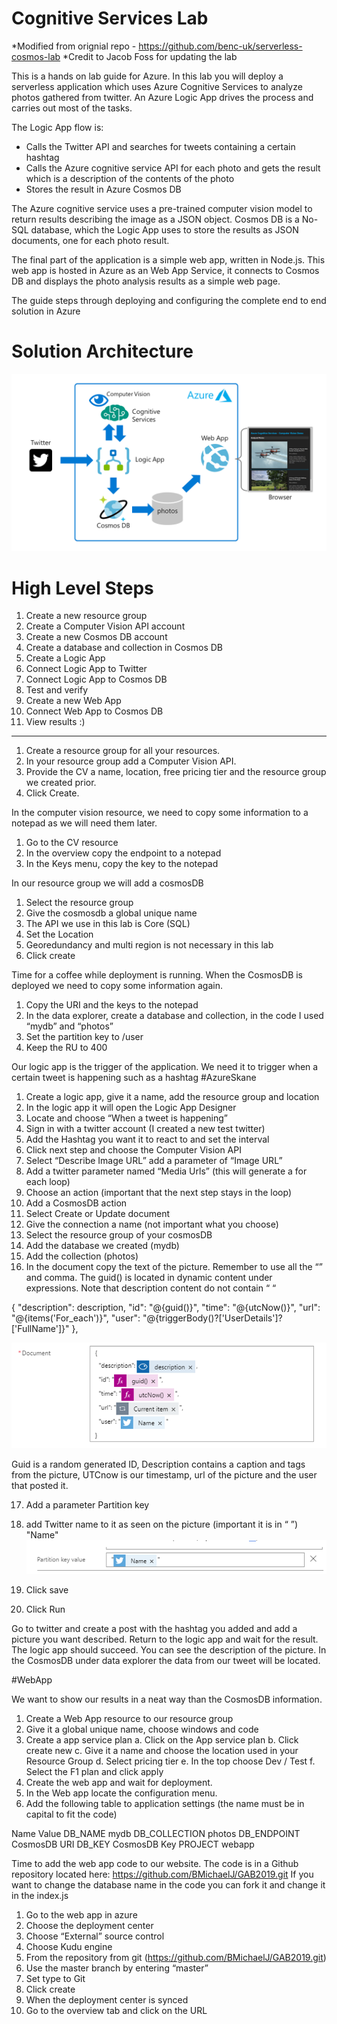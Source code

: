# Cognitive Services Lab

*Modified from orignial repo - https://github.com/benc-uk/serverless-cosmos-lab
*Credit to Jacob Foss for updating the lab

This is a hands on lab guide for Azure. In this lab you will deploy a serverless application which uses Azure Cognitive Services to analyze photos gathered from twitter. An Azure Logic App drives the process and carries out most of the tasks. 

The Logic App flow is:
- Calls the Twitter API and searches for tweets containing a certain hashtag
- Calls the Azure cognitive service API for each photo and gets the result which is a description of the contents of the photo
- Stores the result in Azure Cosmos DB

The Azure cognitive service uses a pre-trained computer vision model to return results describing the image as a JSON object. Cosmos DB is a No-SQL database, which the Logic App uses to store the results as JSON documents, one for each photo result.

The final part of the application is a simple web app, written in Node.js. This web app is hosted in Azure as an Web App Service, it connects to Cosmos DB and displays the photo analysis results as a simple web page.

The guide steps through deploying and configuring the complete end to end solution in Azure

# Solution Architecture
![arch](arch.png)


# High Level Steps
1. Create a new resource group
2. Create a Computer Vision API account
3. Create a new Cosmos DB account
4. Create a database and collection in Cosmos DB
5. Create a Logic App
6. Connect Logic App to Twitter
7. Connect Logic App to Cosmos DB 
8. Test and verify
9. Create a new Web App
10. Connect Web App to Cosmos DB
11. View results :)

**************
1.	Create a resource group for all your resources. 
2.	In your resource group add a Computer Vision API. 
3.	Provide the CV a name, location, free pricing tier and the resource group we created prior. 
4.	Click Create. 

In the computer vision resource, we need to copy some information to a notepad as we will need them later. 
1.	Go to the CV resource
2.	In the overview copy the endpoint to a notepad
3.	In the Keys menu, copy the key to the notepad

In our resource group we will add a cosmosDB
1.	Select the resource group 
2.	Give the cosmosdb a global unique name
3.	The API we use in this lab is Core (SQL)
4.	Set the Location
5.	Georedundancy and multi region is not necessary in this lab
6.	Click create

Time for a coffee while deployment is running. When the CosmosDB is deployed we need to copy some information again. 
1.	Copy the URI and the keys to the notepad 
2.	In the data explorer, create a database and collection, in the code I used “mydb” and “photos”
3.	Set the partition key to /user
4.	Keep the RU to 400

Our logic app is the trigger of the application. We need it to trigger when a certain tweet is happening such as a hashtag #AzureSkane

1.	Create a logic app, give it a name, add the resource group and location
2.	In the logic app it will open the Logic App Designer
3.	Locate and choose “When a tweet is happening”
4.	Sign in with a twitter account (I created a new test twitter)
5.	Add the Hashtag you want it to react to and set the interval
6.	Click next step and choose the Computer Vision API
7.	Select “Describe Image URL” add a parameter of “Image URL”
8.	Add a twitter parameter named “Media Urls” (this will generate a for each loop)
9.	Choose an action (important that the next step stays in the loop)
10.	Add a CosmosDB action
11.	Select Create or Update document
12.	Give the connection a name (not important what you choose)
13.	Select the resource group of your cosmosDB
14.	Add the database we created (mydb)
15.	Add the collection (photos)
16.	In the document copy the text of the picture. Remember to use all the “” and comma. The guid() is located in dynamic content under expressions. Note that description content do not contain “ “

{
"description": description,
"id": "@{guid()}",
"time": "@{utcNow()}",
"url": "@{items('For_each')}",
"user": "@{triggerBody()?['UserDetails']?['FullName']}"
},

![Logicappdetails](logicappdetails.PNG)

Guid is a random generated ID, Description contains a caption and tags from the picture, UTCnow is our timestamp, url of the picture and the user that posted it.

17.	Add a parameter Partition key
18.	add Twitter name to it as seen on the picture (important it is in “ ”)
 "Name"
 ![partitionskeydetails](PartitionKeysDetails.PNG)

19.	Click save
20.	Click Run

Go to twitter and create a post with the hashtag you added and add a picture you want described.
Return to the logic app and wait for the result. The logic app should succeed. You can see the description of the picture. In the CosmosDB under data explorer the data from our tweet will be located. 

#WebApp

We want to show our results in a neat way than the CosmosDB information. 
1.	Create a Web App resource to our resource group
2.	Give it a global unique name, choose windows and code
3.	Create a app service plan
a.	Click on the App service plan
b.	Click create new
c.	Give it a name and choose the location used in your Resource Group
d.	Select pricing tier
e.	In the top choose Dev / Test
f.	Select the F1 plan and click apply
4.	Create the web app and wait for deployment.
5.	In the Web app locate the configuration menu.
6.	Add the following table to application settings (the name must be in capital to fit the code)


Name	                     Value
DB_NAME	                  mydb
DB_COLLECTION	            photos
DB_ENDPOINT	              CosmosDB URI
DB_KEY	                   CosmosDB Key
PROJECT	                  webapp


Time to add the web app code to our website. The code is in a Github repository located here: https://github.com/BMichaelJ/GAB2019.git If you want to change the database name in the code you can fork it and change it in the index.js 

1.	Go to the web app in azure
2.	Choose the deployment center 
3.	Choose “External” source control
4.	Choose Kudu engine
5.	From the repository from git (https://github.com/BMichaelJ/GAB2019.git) 
6.	Use the master branch by entering “master”
7.	Set type to Git
8.	Click create
9.	When the deployment center is synced 
10.	Go to the overview tab and click on the URL
